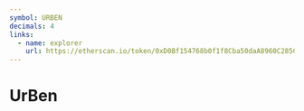 ```yaml
---
symbol: URBEN
decimals: 4
links:
  - name: explorer
    url: https://etherscan.io/token/0xD0Bf154768b0f1f8Cba50daA8960C285CE4c67f2
---
```


# UrBen
